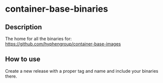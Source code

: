 # container-base-binaries

## Description

The home for all the binaries for: https://github.com/hyphengroup/container-base-images

## How to use

Create a new release with a proper tag and name and include your binaries there.
